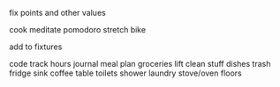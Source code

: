 fix points and other values

cook
meditate
pomodoro
stretch
bike

add to fixtures

code
track hours
journal
meal plan
groceries
lift
clean stuff
dishes
trash
fridge
sink
coffee table
toilets
shower
laundry
stove/oven
floors
